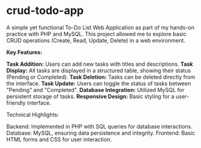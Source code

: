 # crud-todo-app
A simple yet functional To-Do List Web Application as part of my hands-on practice with PHP and MySQL. This project allowed me to explore basic CRUD operations (Create, Read, Update, Delete) in a web environment.

**Key Features:**

**Task Addition:** Users can add new tasks with titles and descriptions.
**Task Display:** All tasks are displayed in a structured table, showing their status (Pending or Completed).
**Task Deletion:** Tasks can be deleted directly from the interface.
**Task Update:** Users can toggle the status of tasks between "Pending" and "Completed".
**Database Integration:** Utilized MySQL for persistent storage of tasks.
**Responsive Design:** Basic styling for a user-friendly interface.

Technical Highlights:

Backend: Implemented in PHP with SQL queries for database interactions.
Database: MySQL, ensuring data persistence and integrity.
Frontend: Basic HTML forms and CSS for user interaction.
